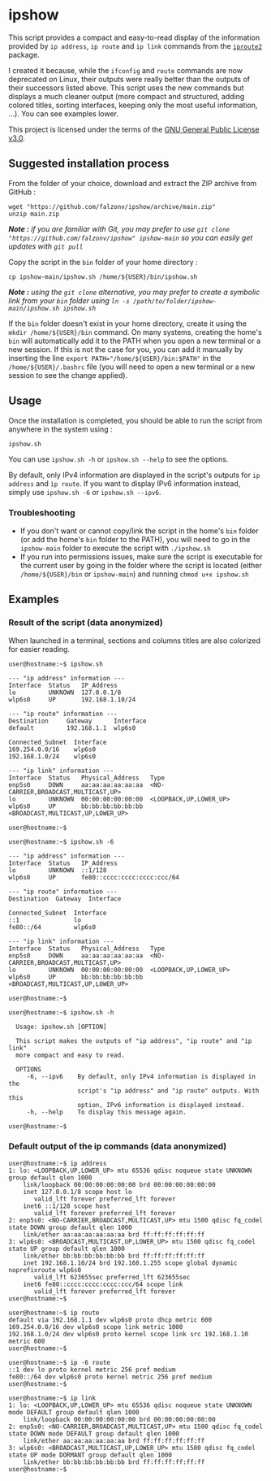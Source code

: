 # ipshow

This script provides a compact and easy-to-read display of the information provided by `ip address`, `ip route` and `ip link` commands from the [`iproute2`](https://wiki.linuxfoundation.org/networking/iproute2) package.

I created it because, while the `ifconfig` and `route` commands are now deprecated on Linux, their outputs were really better than the outputs of their successors listed above.
This script uses the new commands but displays a much cleaner output (more compact and structured, adding colored titles, sorting interfaces, keeping only the most useful information, ...).
You can see examples lower.

This project is licensed under the terms of the [GNU General Public License v3.0](https://www.gnu.org/licenses/gpl-3.0.txt).


## Suggested installation process

From the folder of your choice, download and extract the ZIP archive from GitHub :

```
wget "https://github.com/falzonv/ipshow/archive/main.zip"
unzip main.zip
```

***Note :*** *if you are familiar with Git, you may prefer to use `git clone "https://github.com/falzonv/ipshow" ipshow-main` so you can easily get updates with `git pull`*

Copy the script in the `bin` folder of your home directory :

```
cp ipshow-main/ipshow.sh /home/${USER}/bin/ipshow.sh
```

***Note :*** *using the `git clone` alternative, you may prefer to create a symbolic link from your `bin` folder using `ln -s /path/to/folder/ipshow-main/ipshow.sh ipshow.sh`*

If the `bin` folder doesn't exist in your home directory, create it using the `mkdir /home/${USER}/bin` command.
On many systems, creating the home's `bin` will automatically add it to the PATH when you open a new terminal or a new session.
If this is not the case for you, you can add it manually by inserting the line `export PATH="/home/${USER}/bin:$PATH"` in the `/home/${USER}/.bashrc` file (you will need to open a new terminal or a new session to see the change applied).


## Usage

Once the installation is completed, you should be able to run the script from anywhere in the system using :

```
ipshow.sh
```

You can use `ipshow.sh -h` or `ipshow.sh --help` to see the options.

By default, only IPv4 information are displayed in the script's outputs for `ip address` and `ìp route`.
If you want to display IPv6 information instead, simply use `ipshow.sh -6` or `ipshow.sh --ipv6`.

### Troubleshooting

- If you don't want or cannot copy/link the script in the home's `bin` folder (or add the home's `bin` folder to the PATH), you will need to go in the `ipshow-main` folder to execute the script with `./ipshow.sh`
- If you run into permissions issues, make sure the script is executable for the current user by going in the folder where the script is located (either `/home/${USER}/bin` or `ipshow-main`) and running `chmod u+x ipshow.sh`

## Examples

### Result of the script (data anonymized)

When launched in a terminal, sections and columns titles are also colorized for easier reading.

```
user@hostname:~$ ipshow.sh

--- "ip address" information ---
Interface  Status   IP_Address
lo         UNKNOWN  127.0.0.1/8
wlp6s0     UP       192.168.1.10/24

--- "ip route" information ---
Destination     Gateway      Interface
default         192.168.1.1  wlp6s0

Connected_Subnet  Interface
169.254.0.0/16    wlp6s0
192.168.1.0/24    wlp6s0

--- "ip link" information ---
Interface  Status   Physical_Address   Type
enp5s0     DOWN     aa:aa:aa:aa:aa:aa  <NO-CARRIER,BROADCAST,MULTICAST,UP>
lo         UNKNOWN  00:00:00:00:00:00  <LOOPBACK,UP,LOWER_UP>
wlp6s0     UP       bb:bb:bb:bb:bb:bb  <BROADCAST,MULTICAST,UP,LOWER_UP>

user@hostname:~$
```

```
user@hostname:~$ ipshow.sh -6

--- "ip address" information ---
Interface  Status   IP_Address
lo         UNKNOWN  ::1/128
wlp6s0     UP       fe80::cccc:cccc:cccc:ccc/64

--- "ip route" information ---
Destination  Gateway  Interface

Connected_Subnet  Interface
::1               lo
fe80::/64         wlp6s0

--- "ip link" information ---
Interface  Status   Physical_Address   Type
enp5s0     DOWN     aa:aa:aa:aa:aa:aa  <NO-CARRIER,BROADCAST,MULTICAST,UP>
lo         UNKNOWN  00:00:00:00:00:00  <LOOPBACK,UP,LOWER_UP>
wlp6s0     UP       bb:bb:bb:bb:bb:bb  <BROADCAST,MULTICAST,UP,LOWER_UP>

user@hostname:~$
```

```
user@hostname:~$ ipshow.sh -h

  Usage: ipshow.sh [OPTION]

  This script makes the outputs of "ip address", "ip route" and "ip link"
  more compact and easy to read.

  OPTIONS
     -6, --ipv6    By default, only IPv4 information is displayed in the
                   script's "ip address" and "ip route" outputs. With this
                   option, IPv6 information is displayed instead.
     -h, --help    To display this message again.

user@hostname:~$
```

### Default output of the ip commands (data anonymized)

```
user@hostname:~$ ip address
1: lo: <LOOPBACK,UP,LOWER_UP> mtu 65536 qdisc noqueue state UNKNOWN group default qlen 1000
    link/loopback 00:00:00:00:00:00 brd 00:00:00:00:00:00
    inet 127.0.0.1/8 scope host lo
       valid_lft forever preferred_lft forever
    inet6 ::1/128 scope host
       valid_lft forever preferred_lft forever
2: enp5s0: <NO-CARRIER,BROADCAST,MULTICAST,UP> mtu 1500 qdisc fq_codel state DOWN group default qlen 1000
    link/ether aa:aa:aa:aa:aa:aa brd ff:ff:ff:ff:ff:ff
3: wlp6s0: <BROADCAST,MULTICAST,UP,LOWER_UP> mtu 1500 qdisc fq_codel state UP group default qlen 1000
    link/ether bb:bb:bb:bb:bb:bb brd ff:ff:ff:ff:ff:ff
    inet 192.168.1.10/24 brd 192.168.1.255 scope global dynamic noprefixroute wlp6s0
       valid_lft 623655sec preferred_lft 623655sec
    inet6 fe80::cccc:cccc:cccc:ccc/64 scope link
       valid_lft forever preferred_lft forever
user@hostname:~$
```

```
user@hostname:~$ ip route
default via 192.168.1.1 dev wlp6s0 proto dhcp metric 600
169.254.0.0/16 dev wlp6s0 scope link metric 1000
192.168.1.0/24 dev wlp6s0 proto kernel scope link src 192.168.1.10 metric 600
user@hostname:~$
```

```
user@hostname:~$ ip -6 route
::1 dev lo proto kernel metric 256 pref medium
fe80::/64 dev wlp6s0 proto kernel metric 256 pref medium
user@hostname:~$
```

```
user@hostname:~$ ip link
1: lo: <LOOPBACK,UP,LOWER_UP> mtu 65536 qdisc noqueue state UNKNOWN mode DEFAULT group default qlen 1000
    link/loopback 00:00:00:00:00:00 brd 00:00:00:00:00:00
2: enp5s0: <NO-CARRIER,BROADCAST,MULTICAST,UP> mtu 1500 qdisc fq_codel state DOWN mode DEFAULT group default qlen 1000
    link/ether aa:aa:aa:aa:aa:aa brd ff:ff:ff:ff:ff:ff
3: wlp6s0: <BROADCAST,MULTICAST,UP,LOWER_UP> mtu 1500 qdisc fq_codel state UP mode DORMANT group default qlen 1000
    link/ether bb:bb:bb:bb:bb:bb brd ff:ff:ff:ff:ff:ff
user@hostname:~$
```

